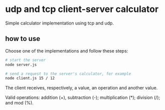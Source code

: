 # udp and tcp client-server calculator

Simple calculator implementation using tcp and udp.

## how to use

Choose one of the implementations and follow these steps:

```bash
# start the server
node server.js

# send a request to the server's calculator, for example
node client.js 15 / 12
```

The client receives, respectively, a value, an operation and another value.

Valid operations: addition (+), subtraction (-); multiplication (\*); division (/); and mod (%).
